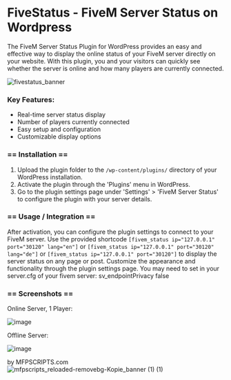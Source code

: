# FiveStatus - FiveM Server Status on Wordpress
The FiveM Server Status Plugin for WordPress provides an easy and effective way to display the online status of your FiveM server directly on your website. With this plugin, you and your visitors can quickly see whether the server is online and how many players are currently connected.

![fivestatus_banner](https://github.com/user-attachments/assets/941b6ea1-0f81-470b-8d94-132941a01103)


### Key Features:
- Real-time server status display
- Number of players currently connected
- Easy setup and configuration
- Customizable display options

### == Installation ==
1. Upload the plugin folder to the `/wp-content/plugins/` directory of your WordPress installation.
2. Activate the plugin through the 'Plugins' menu in WordPress.
3. Go to the plugin settings page under 'Settings' > 'FiveM Server Status' to configure the plugin with your server details.

### == Usage / Integration ==
After activation, you can configure the plugin settings to connect to your FiveM server. Use the provided shortcode `[fivem_status ip="127.0.0.1" port="30120" lang="en"]` or `[fivem_status ip="127.0.0.1" port="30120" lang="de"]` or `[fivem_status ip="127.0.0.1" port="30120"]` to display the server status on any page or post. Customize the appearance and functionality through the plugin settings page.
You may need to set in your server.cfg of your fivem server: sv_endpointPrivacy false

### == Screenshots ==
Online Server, 1 Player:

![image](https://github.com/user-attachments/assets/a986ffc9-b925-4998-9b59-b5b0defe1c37)

Offline Server:

![image](https://github.com/user-attachments/assets/0209d3af-2fe3-4304-8202-6403053334ba)

by MFPSCRIPTS.com
![mfpscripts_reloaded-removebg-Kopie_banner (1) (1)](https://github.com/user-attachments/assets/5d1cd101-1989-4639-9b4b-f48965ee506d)
